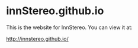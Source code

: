 # innStereo.github.io

This is the website for InnStereo. You can view it at:

http://innstereo.github.io/
